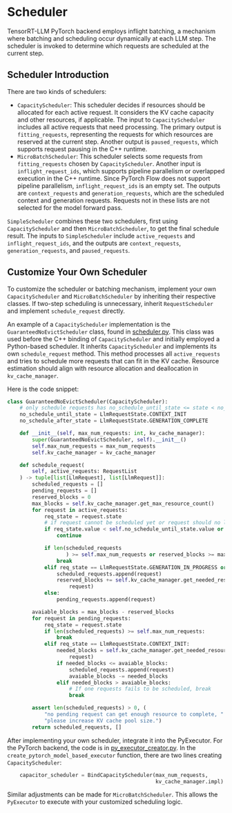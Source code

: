# Scheduler

TensorRT-LLM PyTorch backend employs inflight batching, a mechanism where batching and scheduling occur dynamically at each LLM step.
The scheduler is invoked to determine which requests are scheduled at the current step.

## Scheduler Introduction

There are two kinds of schedulers:

- `CapacityScheduler`: This scheduler decides if resources should be allocated for each active request.
It considers the KV cache capacity and other resources, if applicable.
The input to `CapacityScheduler` includes all active requests that need processing.
The primary output is `fitting_requests`, representing the requests for which resources are reserved at the current step.
Another output is `paused_requests`, which supports request pausing in the C++ runtime.
- `MicroBatchScheduler`: This scheduler selects some requests from `fitting_requests` chosen by `CapacityScheduler`.
Another input is `inflight_request_ids`, which supports pipeline parallelism or overlapped execution in the C++ runtime.
Since PyTorch Flow does not support pipeline parallelism, `inflight_request_ids` is an empty set.
The outputs are `context_requests` and `generation_requests`, which are the scheduled context and generation requests.
Requests not in these lists are not selected for the model forward pass.

`SimpleScheduler` combines these two schedulers, first using `CapacityScheduler` and then `MicroBatchScheduler`, to get the final schedule result.
The inputs to `SimpleScheduler` include `active_requests` and `inflight_request_ids`, and the outputs are `context_requests`, `generation_requests`, and `paused_requests`.

## Customize Your Own Scheduler

To customize the scheduler or batching mechanism, implement your own `CapacityScheduler` and `MicroBatchScheduler` by inheriting their respective classes.
If two-step scheduling is unnecessary, inherit `RequestScheduler` and implement `schedule_request` directly.

An example of a `CapacityScheduler` implementation is the `GuaranteedNoEvictScheduler` class, found in [scheduler.py](https://github.com/NVIDIA/TensorRT-LLM/blob/main/tensorrt_llm/_torch/pyexecutor/scheduler.py).
This class was used before the C++ binding of `CapacityScheduler` and initially employed a Python-based scheduler.
It inherits `CapacityScheduler` and implements its own `schedule_request` method.
This method processes all `active_requests` and tries to schedule more requests that can fit in the KV cache.
Resource estimation should align with resource allocation and deallocation in `kv_cache_manager`.

Here is the code snippet:

```python
class GuaranteedNoEvictScheduler(CapacityScheduler):
    # only schedule requests has no_schedule_until_state <= state < no_schedule_after_state
    no_schedule_until_state = LlmRequestState.CONTEXT_INIT
    no_schedule_after_state = LlmRequestState.GENERATION_COMPLETE

    def __init__(self, max_num_requests: int, kv_cache_manager):
        super(GuaranteedNoEvictScheduler, self).__init__()
        self.max_num_requests = max_num_requests
        self.kv_cache_manager = kv_cache_manager

    def schedule_request(
        self, active_requests: RequestList
    ) -> tuple[list[LlmRequest], list[LlmRequest]]:
        scheduled_requests = []
        pending_requests = []
        reserved_blocks = 0
        max_blocks = self.kv_cache_manager.get_max_resource_count()
        for request in active_requests:
            req_state = request.state
            # if request cannot be scheduled yet or request should no longer be scheduled, skip
            if req_state.value < self.no_schedule_until_state.value or req_state.value >= self.no_schedule_after_state.value:
                continue

            if len(scheduled_requests
                   ) >= self.max_num_requests or reserved_blocks >= max_blocks:
                break
            elif req_state == LlmRequestState.GENERATION_IN_PROGRESS or req_state == LlmRequestState.GENERATION_TO_COMPLETE:
                scheduled_requests.append(request)
                reserved_blocks += self.kv_cache_manager.get_needed_resource_to_completion(
                    request)
            else:
                pending_requests.append(request)

        avaiable_blocks = max_blocks - reserved_blocks
        for request in pending_requests:
            req_state = request.state
            if len(scheduled_requests) >= self.max_num_requests:
                break
            elif req_state == LlmRequestState.CONTEXT_INIT:
                needed_blocks = self.kv_cache_manager.get_needed_resource_to_completion(
                    request)
                if needed_blocks <= avaiable_blocks:
                    scheduled_requests.append(request)
                    avaiable_blocks -= needed_blocks
                elif needed_blocks > avaiable_blocks:
                    # If one requests fails to be scheduled, break
                    break

        assert len(scheduled_requests) > 0, (
            "no pending request can get enough resource to complete, "
            "please increase KV cache pool size.")
        return scheduled_requests, []
```

After implementing your own scheduler, integrate it into the PyExecutor.
For the PyTorch backend, the code is in [py_executor_creator.py](https://github.com/NVIDIA/TensorRT-LLM/blob/main/tensorrt_llm/_torch/pyexecutor/py_executor_creator.py).
In the `create_pytorch_model_based_executor` function, there are two lines creating `CapacityScheduler`:

```python
    capacitor_scheduler = BindCapacityScheduler(max_num_requests,
                                                kv_cache_manager.impl)
```

Similar adjustments can be made for `MicroBatchScheduler`. This allows the `PyExecutor` to execute with your customized scheduling logic.
